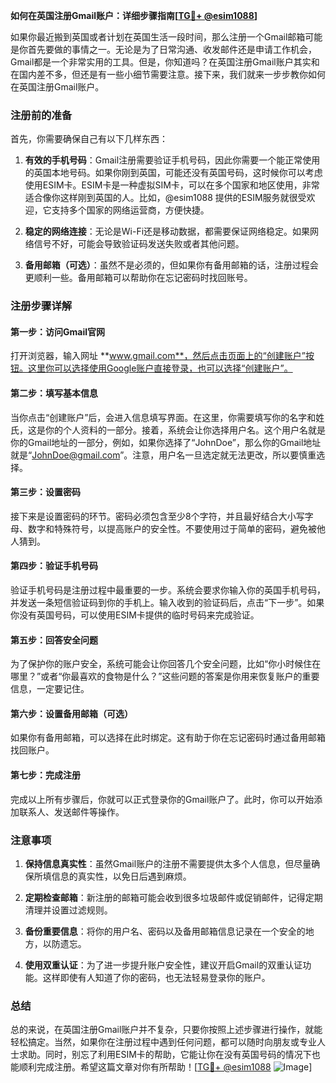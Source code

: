 **如何在英国注册Gmail账户：详细步骤指南[[TG💪+ @esim1088](https://t.me/s/esim1088)]**

如果你最近搬到英国或者计划在英国生活一段时间，那么注册一个Gmail邮箱可能是你首先要做的事情之一。无论是为了日常沟通、收发邮件还是申请工作机会，Gmail都是一个非常实用的工具。但是，你知道吗？在英国注册Gmail账户其实和在国内差不多，但还是有一些小细节需要注意。接下来，我们就来一步步教你如何在英国注册Gmail账户。

### 注册前的准备

首先，你需要确保自己有以下几样东西：

1. **有效的手机号码**：Gmail注册需要验证手机号码，因此你需要一个能正常使用的英国本地号码。如果你刚到英国，可能还没有英国号码，这时候你可以考虑使用ESIM卡。ESIM卡是一种虚拟SIM卡，可以在多个国家和地区使用，非常适合像你这样刚到英国的人。比如，@esim1088 提供的ESIM服务就很受欢迎，它支持多个国家的网络运营商，方便快捷。

2. **稳定的网络连接**：无论是Wi-Fi还是移动数据，都需要保证网络稳定。如果网络信号不好，可能会导致验证码发送失败或者其他问题。

3. **备用邮箱（可选）**：虽然不是必须的，但如果你有备用邮箱的话，注册过程会更顺利一些。备用邮箱可以帮助你在忘记密码时找回账号。

### 注册步骤详解

#### 第一步：访问Gmail官网

打开浏览器，输入网址 **www.gmail.com**，然后点击页面上的“创建账户”按钮。这里你可以选择使用Google账户直接登录，也可以选择“创建账户”。

#### 第二步：填写基本信息

当你点击“创建账户”后，会进入信息填写界面。在这里，你需要填写你的名字和姓氏，这是你的个人资料的一部分。接着，系统会让你选择用户名。这个用户名就是你的Gmail地址的一部分，例如，如果你选择了“JohnDoe”，那么你的Gmail地址就是“JohnDoe@gmail.com”。注意，用户名一旦选定就无法更改，所以要慎重选择。

#### 第三步：设置密码

接下来是设置密码的环节。密码必须包含至少8个字符，并且最好结合大小写字母、数字和特殊符号，以提高账户的安全性。不要使用过于简单的密码，避免被他人猜到。

#### 第四步：验证手机号码

验证手机号码是注册过程中最重要的一步。系统会要求你输入你的英国手机号码，并发送一条短信验证码到你的手机上。输入收到的验证码后，点击“下一步”。如果你没有英国号码，可以使用ESIM卡提供的临时号码来完成验证。

#### 第五步：回答安全问题

为了保护你的账户安全，系统可能会让你回答几个安全问题，比如“你小时候住在哪里？”或者“你最喜欢的食物是什么？”这些问题的答案是你用来恢复账户的重要信息，一定要记住。

#### 第六步：设置备用邮箱（可选）

如果你有备用邮箱，可以选择在此时绑定。这有助于你在忘记密码时通过备用邮箱找回账户。

#### 第七步：完成注册

完成以上所有步骤后，你就可以正式登录你的Gmail账户了。此时，你可以开始添加联系人、发送邮件等操作。

### 注意事项

1. **保持信息真实性**：虽然Gmail账户的注册不需要提供太多个人信息，但尽量确保所填信息的真实性，以免日后遇到麻烦。
   
2. **定期检查邮箱**：新注册的邮箱可能会收到很多垃圾邮件或促销邮件，记得定期清理并设置过滤规则。

3. **备份重要信息**：将你的用户名、密码以及备用邮箱信息记录在一个安全的地方，以防遗忘。

4. **使用双重认证**：为了进一步提升账户安全性，建议开启Gmail的双重认证功能。这样即使有人知道了你的密码，也无法轻易登录你的账户。

### 总结

总的来说，在英国注册Gmail账户并不复杂，只要你按照上述步骤进行操作，就能轻松搞定。当然，如果你在注册过程中遇到任何问题，都可以随时向朋友或专业人士求助。同时，别忘了利用ESIM卡的帮助，它能让你在没有英国号码的情况下也能顺利完成注册。希望这篇文章对你有所帮助！[[TG💪+ @esim1088](https://t.me/s/esim1088) ![Image](https://i.postimg.cc/4NQfJmqS/Snipaste-2025-05-13-00-14-12.png)]